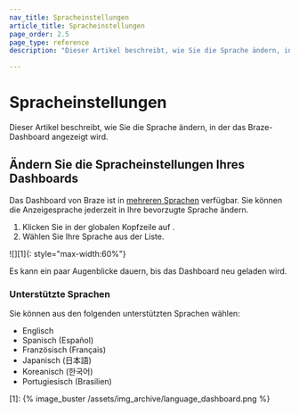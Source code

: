 ```yaml
---
nav_title: Spracheinstellungen
article_title: Spracheinstellungen
page_order: 2.5
page_type: reference
description: "Dieser Artikel beschreibt, wie Sie die Sprache ändern, in der das Braze-Dashboard angezeigt wird."

---
```


# Spracheinstellungen

Dieser Artikel beschreibt, wie Sie die Sprache ändern, in der das Braze-Dashboard angezeigt wird.

## Ändern Sie die Spracheinstellungen Ihres Dashboards

Das Dashboard von Braze ist in [mehreren Sprachen](#supported-languages) verfügbar. Sie können die Anzeigesprache jederzeit in Ihre bevorzugte Sprache ändern.

1. Klicken Sie in der globalen Kopfzeile auf <i class="fa-solid fa-globe" aria-label="Wählen Sie Ihre Sprache"></i>.
2. Wählen Sie Ihre Sprache aus der Liste.

![][1]{: style="max-width:60%"}

Es kann ein paar Augenblicke dauern, bis das Dashboard neu geladen wird.

### Unterstützte Sprachen

Sie können aus den folgenden unterstützten Sprachen wählen:

- Englisch
- Spanisch (Español)
- Französisch (Français)
- Japanisch (日本語)
- Koreanisch (한국어)
- Portugiesisch (Brasilien)

<!--
Note: This content is pending development

## Change your notification language settings

You can also choose to change your notification language. This is set separately from the dashboard language and will be used for email and other communications from Braze.

### Company administrators

Administrators can set the default language for communications to all users in their company:

1. Go to **Settings** > **Company Settings**.
2. For **Notification Language**, select a language.
3. Click **Save Changes**.

### Limited users

If you have limited permissions, your notification language is set to the default for your company. You can change this to set a different language than the one set by your administrator. This will affect any communications from Braze to you.

1. Select your profile and click **Manage your account**.
2. In the **Account Profile** section, select your **Notification Language**.
3. Click **Save Changes**.

-->

[1]: {% image_buster /assets/img_archive/language_dashboard.png %}